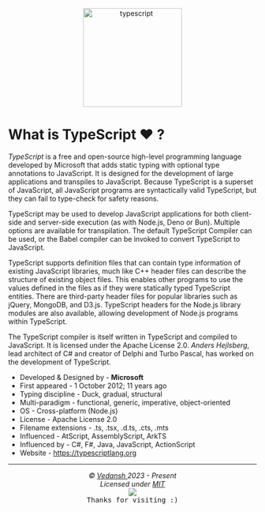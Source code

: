 <div align="center">
    <img
        src="https://cdn.jsdelivr.net/gh/offensive-vk/Icons@master/typescript/typescript-plain.svg"
        height=200
        width=200
        alt="typescript"
    >
</div>

# **What is TypeScript ❤️** ?

*TypeScript* is a free and open-source high-level programming language developed by Microsoft that adds static typing with optional type annotations to JavaScript. It is designed for the development of large applications and transpiles to JavaScript. Because TypeScript is a superset of JavaScript, all JavaScript programs are syntactically valid TypeScript, but they can fail to type-check for safety reasons.

TypeScript may be used to develop JavaScript applications for both client-side and server-side execution (as with Node.js, Deno or Bun). Multiple options are available for transpilation. The default TypeScript Compiler can be used, or the Babel compiler can be invoked to convert TypeScript to JavaScript.

TypeScript supports definition files that can contain type information of existing JavaScript libraries, much like C++ header files can describe the structure of existing object files. This enables other programs to use the values defined in the files as if they were statically typed TypeScript entities. There are third-party header files for popular libraries such as jQuery, MongoDB, and D3.js. TypeScript headers for the Node.js library modules are also available, allowing development of Node.js programs within TypeScript.

The TypeScript compiler is itself written in TypeScript and compiled to JavaScript. It is licensed under the Apache License 2.0. *Anders Hejlsberg*, lead architect of C# and creator of Delphi and Turbo Pascal, has worked on the development of TypeScript.

- Developed & Designed by - **Microsoft**
- First appeared - 1 October 2012; 11 years ago
- Typing discipline - Duck, gradual, structural
- Multi-paradigm - functional, generic, imperative, object-oriented
- OS - Cross-platform (Node.js)
- License - Apache License 2.0
- Filename extensions - .ts, .tsx, .d.ts, .cts, .mts
- Influenced - AtScript, AssemblyScript, ArkTS
- Influenced by - C#, F#, Java, JavaScript, ActionScript
- Website - <https://typescriptlang.org>

***

<p align="center">
  <i>&copy; <a href="https://github.com/offensive-vk/">Vedansh </a> 2023 - Present</i><br>
  <i>Licensed under <a href="https://mit-license.org/">MIT</a></i><br>
  <a href="https://github.com/TheHamsterBot"><img src="https://i.ibb.co/4KtpYxb/octocat-clean-mini.png" /></a><br>
  <kbd>Thanks for visiting :)</kbd>
</p>
